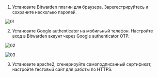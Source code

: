 1. Установите Bitwarden плагин для браузера. Зарегестрируйтесь и сохраните несколько паролей.

![01](https://user-images.githubusercontent.com/105611781/206421140-b2ba658d-1765-4916-b6cd-fc3519f2e54a.png)


2. Установите Google authenticator на мобильный телефон. Настройте вход в Bitwarden акаунт через Google authenticator OTP.

![02](https://user-images.githubusercontent.com/105611781/206421273-a5f2dcdb-d6de-414c-b7c0-eab449719b87.png)

![03](https://user-images.githubusercontent.com/105611781/206421335-baafbc69-ab89-46c2-aab4-c97d4409d923.png)


3. Установите apache2, сгенерируйте самоподписанный сертификат, настройте тестовый сайт для работы по HTTPS.

